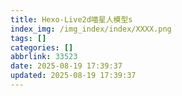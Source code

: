 ```yaml
---
title: Hexo-Live2d喵星人模型s
index_img: /img_index/index/XXXX.png
tags: []
categories: []
abbrlink: 33523
date: 2025-08-19 17:39:37
updated: 2025-08-19 17:39:37
---
```

